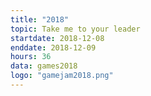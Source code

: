 ```yaml
---
title: "2018"
topic: Take me to your leader
startdate: 2018-12-08
enddate: 2018-12-09
hours: 36
data: games2018
logo: "gamejam2018.png"
---
```

